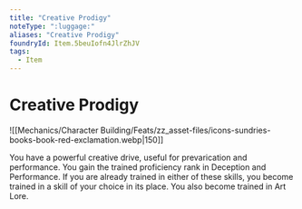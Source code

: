 ```yaml
---
title: "Creative Prodigy"
noteType: ":luggage:"
aliases: "Creative Prodigy"
foundryId: Item.5beuIofn4JlrZhJV
tags:
  - Item
---
```


# Creative Prodigy
![[Mechanics/Character Building/Feats/zz_asset-files/icons-sundries-books-book-red-exclamation.webp|150]]

You have a powerful creative drive, useful for prevarication and performance. You gain the trained proficiency rank in Deception and Performance. If you are already trained in either of these skills, you become trained in a skill of your choice in its place. You also become trained in Art Lore.
